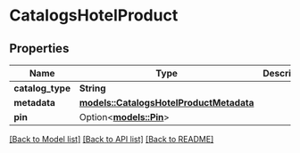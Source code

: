 # CatalogsHotelProduct

## Properties

Name | Type | Description | Notes
------------ | ------------- | ------------- | -------------
**catalog_type** | **String** |  | 
**metadata** | [**models::CatalogsHotelProductMetadata**](CatalogsHotelProductMetadata.md) |  | 
**pin** | Option<[**models::Pin**](Pin.md)> |  | 

[[Back to Model list]](../README.md#documentation-for-models) [[Back to API list]](../README.md#documentation-for-api-endpoints) [[Back to README]](../README.md)


